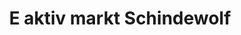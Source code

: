 ---
title: "E aktiv markt Schindewolf"
url: /suedeichsfeld/e-aktiv-markt-schindewolf/
shop: Supermarkt
---